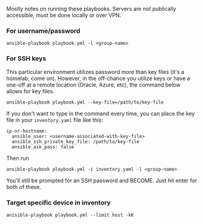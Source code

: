 Mostly notes on running these playbooks. Servers are not publically accessible, must be done locally or over VPN.

### For username/password
```
ansible-playbook playbook.yml -l <group-name>
```

### For SSH keys
This particular environment utilizes password more than key files (it's a homelab, come on). However, in the off-chance you utilize keys or have a one-off at a remote location (Oracle, Azure, etc), the command below allows for key files.

```
ansible-playbook playbook.yml --key-file=/path/to/key-file
```

If you don't want to type in the command every time, you can place the key file in your `inventory.yaml` file like this:

```
ip-or-hostname:
  ansible_user: <username-associated-with-key-file>
  ansible_ssh_private_key_file: /path/to/key-file
  ansible_ask_pass: false
```

Then run
```
ansible-playbook playbook.yml -i inventory.yaml -l <group-name>
```

You'll still be prompted for an SSH password and BECOME. Just hit enter for both of these.

### Target specific device in inventory
```
anisible-playbook playbook.yml --limit host -kK

